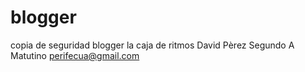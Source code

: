 # blogger
copia de seguridad blogger la caja de ritmos
David Pèrez
Segundo A Matutino 
perifecua@gmail.com
